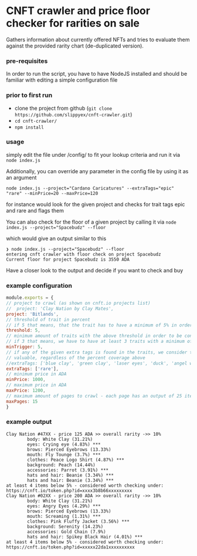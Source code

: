 # CNFT crawler and price floor checker for rarities on sale

Gathers information about currently offered NFTs and tries to evaluate them against the provided
rarity chart (de-duplicated version).

### pre-requisites
In order to run the script, you have to have NodeJS installed and should be familiar
with editing a simple configuration file

### prior to first run
* clone the project from github (`git clone https://github.com/slippyex/cnft-crawler.git`)
* `cd cnft-crawler/`
* `npm install`

### usage
simply edit the file under /config/ to fit your lookup criteria
and run it via 
`node index.js`

Additionally, you can override any parameter in the config file by using it as an argument

`node index.js --project="Cardano Caricatures" --extraTags="epic" "rare" --minPrice=20 --maxPrice=120`

for instance would look for the given project and checks for trait tags epic and rare and flags them


You can also check for the floor of a given project by calling it via
`node index.js --project="Spacebudz" --floor`

which would give an output similar to this
```text
❯ node index.js --project="Spacebudz" --floor
entering cnft crawler with floor check on project Spacebudz
Current floor for project Spacebudz is 3550 ADA
```

Have a closer look to the output and decide if you want to check and buy

### example configuration
```javascript
module.exports = {
// project to crawl (as shown on cnft.io projects list)
//  project: 'Clay Nation by Clay Mates',
project: 'Bitlands',
// threshold of trait in percent
// if 5 that means, that the trait has to have a minimum of 5% in order to be considered
threshold: 5,
// minimum amount of traits with the above threshold in order to be considered valuable
// if 3 that means, we have to have at least 3 traits with a minimum of 5% in rarity
minTrigger: 5,
// if any of the given extra tags is found in the traits, we consider the item
// valuable, regardless of the percent coverage above
//extraTags: ['blue clay', 'green clay', 'laser eyes', 'duck', 'angel wings', 'orangutan'],
extraTags: ['rare'],
// minimum price in ADA
minPrice: 1000,
// maximum price in ADA
maxPrice: 1200,
// maximum amount of pages to crawl - each page has an output of 25 items
maxPages: 15
}
```

### example output
```text
Clay Nation #47XX - price 125 ADA >> overall rarity ->> 10%
        body: White Clay (31.21%) 
        eyes: Crying eye (4.83%) ***
        brows: Pierced Eyebrows (13.33%) 
        mouth: Fly Tounge (3.7%) ***
        clothes: Peace Logo Shirt (4.87%) ***
        background: Peach (14.44%) 
        accessories: Parrot (3.91%) ***
        hats and hair: Beanie (3.34%) ***
        hats and hair: Beanie (3.34%) ***
at least 4 items below 5% - considered worth checking under: https://cnft.io/token.php?id=xxxx3b8b66xxxxxxxxx
Clay Nation #02XX - price 200 ADA >> overall rarity ->> 10%
        body: White Clay (31.21%) 
        eyes: Angry Eyes (4.29%) ***
        brows: Pierced Eyebrows (13.33%) 
        mouth: Screaming (1.31%) ***
        clothes: Pink Fluffy Jacket (3.56%) ***
        background: Serenity (14.23%) 
        accessories: Gold Chain (7.9%) 
        hats and hair: Spikey Black Hair (4.01%) ***
at least 4 items below 5% - considered worth checking under: https://cnft.io/token.php?id=xxxxx22da1xxxxxxxxxx

```

